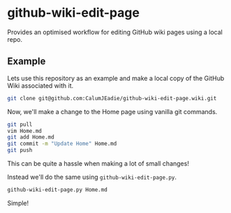 github-wiki-edit-page
=====================

Provides an optimised workflow for editing GitHub wiki pages using a local repo.

Example
-------

Lets use this repository as an example and make a local copy of the GitHub Wiki
associated with it.

```sh
git clone git@github.com:CalumJEadie/github-wiki-edit-page.wiki.git
```

Now, we'll make a change to the Home page using vanilla git commands.

```sh
git pull
vim Home.md
git add Home.md
git commit -m "Update Home" Home.md
git push
```

This can be quite a hassle when making a lot of small changes!

Instead we'll do the same using `github-wiki-edit-page.py`.

```sh
github-wiki-edit-page.py Home.md
```

Simple!